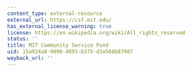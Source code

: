 ```yaml
---
content_type: external-resource
external_url: https://csf.mit.edu/
has_external_license_warning: true
license: https://en.wikipedia.org/wiki/All_rights_reserved
status: ''
title: MIT Community Service Fund
uid: 15a924a8-9090-4693-b375-d3a568b87987
wayback_url: ''
---
```

